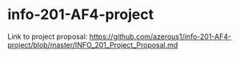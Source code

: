 # info-201-AF4-project

Link to project proposal:
https://github.com/azerous1/info-201-AF4-project/blob/master/INFO_201_Project_Proposal.md
